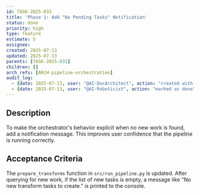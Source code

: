 ```yaml
---
id: TASK-2025-033
title: 'Phase 1: Add "No Pending Tasks" Notification'
status: done
priority: high
type: feature
estimate: S
assignee: 
created: 2025-07-13
updated: 2025-07-13
parents: [TASK-2025-031]
children: []
arch_refs: [ARCH-pipeline-orchestration]
audit_log:
  - {date: 2025-07-13, user: "@AI-DocArchitect", action: "created with status backlog"}
  - {date: 2025-07-13, user: "@AI-Roboticist", action: "marked as done"}
---
```

## Description
To make the orchestrator's behavior explicit when no new work is found, add a notification message. This improves user confidence that the pipeline is running correctly.

## Acceptance Criteria
The `prepare_transforms` function in `src/run_pipeline.py` is updated. After querying for new work, if the list of new tasks is empty, a message like "No new transform tasks to create." is printed to the console. 